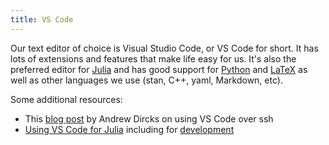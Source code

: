 ```yaml
---
title: VS Code
---
```


Our text editor of choice is Visual Studio Code, or VS Code for short.
It has lots of extensions and features that make life easy for us.
It's also the preferred editor for [Julia](./julia.md) and has good support for [Python](./python.md) and [LaTeX](./latex.md) as well as other languages we use (stan, C++, yaml, Markdown, etc).

Some additional resources:

* This [blog post](https://waterprogramming.wordpress.com/2020/03/31/remote-terminal-environment-using-vs-code-for-windows-and-mac/) by Andrew Dircks on using VS Code over ssh
* [Using VS Code for Julia](https://www.youtube.com/watch?v=rQ7D1lXt3GM) including for [development](https://www.youtube.com/watch?v=IdhnP00Y1Ks&t=625s)
